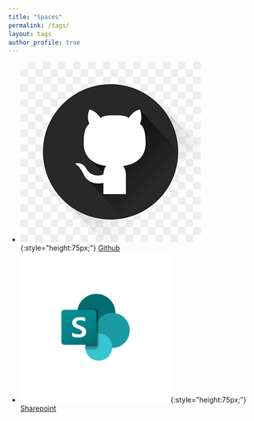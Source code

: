 ```yaml
---
title: "Spaces"
permalink: /tags/
layout: tags
author_profile: true
---
```



- ![](img/github.png){:style="height:75px;"} [Github](https://github.com/MareGraph-EU) 
- ![](img/sharepoint.png){:style="height:75px;"} [Sharepoint](https://vliz.sharepoint.com/sites/project_MAREGRAPH)
